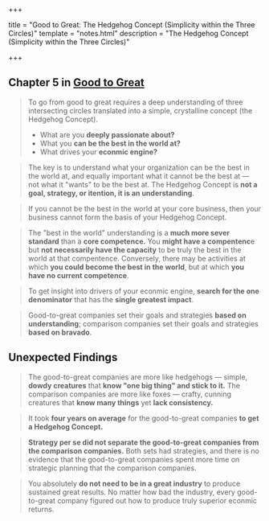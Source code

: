 +++

title = "Good to Great: The Hedgehog Concept (Simplicity within the Three Circles)"
template = "notes.html"
description = "The Hedgehog Concept (Simplicity within the Three Circles)"

+++
<h2 class="subtitle">Chapter 5 in <a href="https://www.amazon.com/Good-Great-Some-Companies-Others-ebook/dp/B0058DRUV6/" target="_blank">Good to Great</a></h2>
 
> To go from good to great requires a deep understanding of three intersecting circles translated into a simple, crystalline concept (the Hedgehog Concept).
> - What are you **deeply passionate about?**
> - What you **can be the best in the world at?**
> - What drives your **econmic engine?**

> The key is to understand what your organization can be the best in the world at, and equally important what it cannot be the best at — not what it "wants" to be the best at. The Hedgehog Concept is **not a goal, strategy, or itention, it is an understanding**.

> If you cannot be the best in the world at your core business, then your business cannot form the basis of your Hedgehog Concept.

> The "best in the world" understanding is a **much more sever standard** than a **core competence.** You **might have a compentenc**e but **not necessarily have the capacity** to be truly the best in the world at that compentence. Conversely, there may be activities at which **you could become the best in the world**, but at which **you have no current competence**.

> To get insight into drivers of your econmic engine, **search for the one denominator** that has the **single greatest impact**.

> Good-to-great companies set their goals and strategies **based on understanding**; comparison companies set their goals and strategies **based on bravado**.

## Unexpected Findings

> The good-to-great companies are more like hedgehogs — simple, **dowdy creatures** that **know "one big thing" and stick to it.** The comparison companies are more like foxes — crafty, cunning creatures that **know many things** yet **lack consistency.**

> It took **four years on average** for the good-to-great companies **to get a Hedgehog Concept.**

> **Strategy per se did not separate the good-to-great companies from the comparison companies.** Both sets had strategies, and there is no evidence that the good-to-great companies spent more time on strategic planning that the comparison companies.

> You absolutely **do not need to be in a great industry** to produce sustained great results. No matter how bad the industry, every good-to-great company figured out how to produce truly superior econmic returns.



